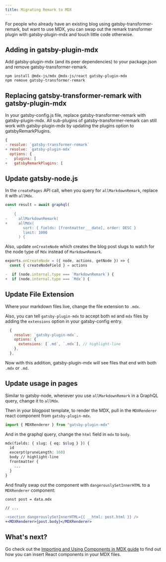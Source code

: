 ```yaml
---
title: Migrating Remark to MDX
---
```


For people who already have an existing blog using gatsby-transformer-remark, but want to use MDX, you can swap out the remark transformer plugin with gatsby-plugin-mdx and touch little code otherwise.

## Adding in gatsby-plugin-mdx

Add gatsby-plugin-mdx (and its peer dependencies) to your package.json and remove gatsby-transformer-remark.

```shell
npm install @mdx-js/mdx @mdx-js/react gatsby-plugin-mdx
npm remove gatsby-transformer-remark
```

## Replacing gatsby-transformer-remark with gatsby-plugin-mdx

In your gatsby-config.js file, replace gatsby-transformer-remark with gatsby-plugin-mdx. All sub-plugins of gatsby-transformer-remark can still work with gatsby-plugin-mdx by updating the plugins option to gatsbyRemarkPlugins.

```diff:title=gatsby-config.js
{
- resolve: `gatsby-transformer-remark`
+ resolve: `gatsby-plugin-mdx`
  options: {
-   plugins: [
+   gatsbyRemarkPlugins: [
```

## Update gatsby-node.js

In the `createPages` API call, when you query for `allMarkdownRemark`, replace it with `allMdx`.

```diff:title=gatsby-node.js
const result = await graphql(
  `
    {
-     allMarkdownRemark(
+     allMdx(
        sort: { fields: [frontmatter___date], order: DESC }
        limit: 1000
      ) {
```

Also, update `onCreateNode` which creates the blog post slugs to watch for the node type of `Mdx` instead of `MarkdownRemark`.

```diff:title=gatsby-node.js
exports.onCreateNode = ({ node, actions, getNode }) => {
  const { createNodeField } = actions

-  if (node.internal.type === `MarkdownRemark`) {
+  if (node.internal.type === `Mdx`) {
```

## Update File Extension

Where your markdown files live, change the file extension to `.mdx`.

Also, you can tell `gatsby-plugin-mdx` to accept both `md` and `mdx` files by adding the `extensions` option in your gatsby-config entry.

```js:title=gatsby-config.js
  {
    resolve: `gatsby-plugin-mdx`,
    options: {
      extensions: [`.md`, `.mdx`], // highlight-line
    },
  },
```

Now with this addition, gatsby-plugin-mdx will see files that end with both `.mdx` or `.md`.

## Update usage in pages

Similar to gatsby-node, whenever you use `allMarkdownRemark` in a GraphQL query, change it to `allMdx`.

Then in your blogpost template, to render the MDX, pull in the `MDXRenderer` react component from `gatsby-plugin-mdx`.

```js
import { MDXRenderer } from "gatsby-plugin-mdx"
```

And in the graphql query, change the `html` field in `mdx` to `body`.

```graphql
mdx(fields: { slug: { eq: $slug } }) {
  id
  excerpt(pruneLength: 160)
  body // highlight-line
  frontmatter {
    ...
  }
}
```

And finally swap out the component with `dangerouslySetInnerHTML` to a `MDXRenderer` component:

```diff
const post = data.mdx

// ...

-<section dangerouslySetInnerHTML={{ __html: post.html }} />
+<MDXRenderer>{post.body}</MDXRenderer>
```

## What's next?

Go check out the [Importing and Using Components in MDX guide](/docs/mdx/importing-and-using-components) to find out how you can insert React components in your MDX files.
